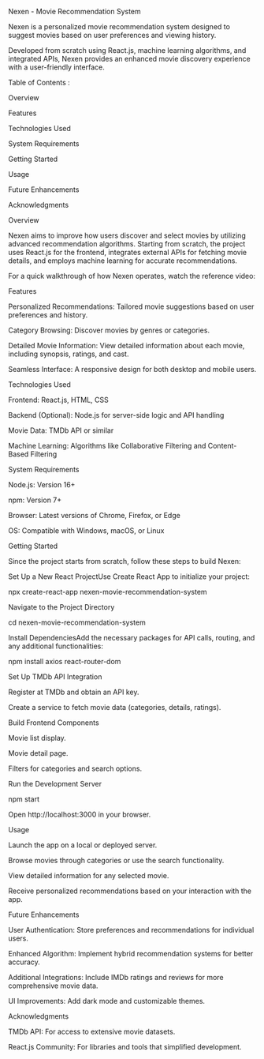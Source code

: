 Nexen - Movie Recommendation System

Nexen is a personalized movie recommendation system designed to suggest movies based on user preferences and viewing history.

Developed from scratch using React.js, machine learning algorithms, and integrated APIs, Nexen provides an enhanced movie discovery experience with a user-friendly interface.

Table of Contents :

Overview

Features

Technologies Used

System Requirements

Getting Started

Usage

Future Enhancements

Acknowledgments

Overview

Nexen aims to improve how users discover and select movies by utilizing advanced recommendation algorithms. Starting from scratch, the project uses React.js for the frontend, integrates external APIs for fetching movie details, and employs machine learning for accurate recommendations.

For a quick walkthrough of how Nexen operates, watch the reference video:



Features

Personalized Recommendations: Tailored movie suggestions based on user preferences and history.

Category Browsing: Discover movies by genres or categories.

Detailed Movie Information: View detailed information about each movie, including synopsis, ratings, and cast.

Seamless Interface: A responsive design for both desktop and mobile users.

Technologies Used

Frontend: React.js, HTML, CSS

Backend (Optional): Node.js for server-side logic and API handling

Movie Data: TMDb API or similar

Machine Learning: Algorithms like Collaborative Filtering and Content-Based Filtering

System Requirements

Node.js: Version 16+

npm: Version 7+

Browser: Latest versions of Chrome, Firefox, or Edge

OS: Compatible with Windows, macOS, or Linux

Getting Started

Since the project starts from scratch, follow these steps to build Nexen:

Set Up a New React ProjectUse Create React App to initialize your project:

npx create-react-app nexen-movie-recommendation-system  

Navigate to the Project Directory

cd nexen-movie-recommendation-system  

Install DependenciesAdd the necessary packages for API calls, routing, and any additional functionalities:

npm install axios react-router-dom  

Set Up TMDb API Integration

Register at TMDb and obtain an API key.

Create a service to fetch movie data (categories, details, ratings).

Build Frontend Components

Movie list display.

Movie detail page.

Filters for categories and search options.

Run the Development Server

npm start  

Open http://localhost:3000 in your browser.

Usage

Launch the app on a local or deployed server.

Browse movies through categories or use the search functionality.

View detailed information for any selected movie.

Receive personalized recommendations based on your interaction with the app.

Future Enhancements

User Authentication: Store preferences and recommendations for individual users.

Enhanced Algorithm: Implement hybrid recommendation systems for better accuracy.

Additional Integrations: Include IMDb ratings and reviews for more comprehensive movie data.

UI Improvements: Add dark mode and customizable themes.

Acknowledgments

TMDb API: For access to extensive movie datasets.

React.js Community: For libraries and tools that simplified development.

